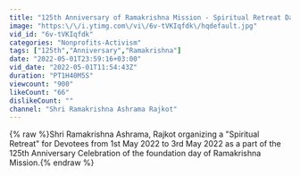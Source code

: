 ```yaml
---
title: "125th Anniversary of Ramakrishna Mission - Spiritual Retreat Day -1 (1st May, 2022) Evening Session"
image: "https:\/\/i.ytimg.com\/vi\/6v-tVKIqfdk\/hqdefault.jpg"
vid_id: "6v-tVKIqfdk"
categories: "Nonprofits-Activism"
tags: ["125th","Anniversary","Ramakrishna"]
date: "2022-05-01T23:59:16+03:00"
vid_date: "2022-05-01T11:54:43Z"
duration: "PT1H40M5S"
viewcount: "900"
likeCount: "66"
dislikeCount: ""
channel: "Shri Ramakrishna Ashrama Rajkot"
---
```

{% raw %}Shri Ramakrishna Ashrama, Rajkot organizing a &quot;Spiritual Retreat&quot; for Devotees from 1st May 2022 to 3rd May 2022 as a part of the 125th Anniversary Celebration of the foundation day of Ramakrishna Mission.{% endraw %}
